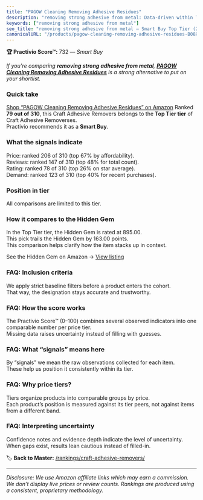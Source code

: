 ```yaml
---
title: "PAGOW Cleaning Removing Adhesive Residues"
description: "removing strong adhesive from metal: Data-driven within Top Tier ranking using the Practivio Score™. Positioned by quality, value, demand, findability, momentu…"
keywords: ["removing strong adhesive from metal"]
seo_title: "removing strong adhesive from metal — Smart Buy Top Tier (2025)"
canonicalURL: "/products/pagow-cleaning-removing-adhesive-residues-B08XB8PQWT/"
---
```


**🏆 Practivio Score™:** 732 — _Smart Buy_


*If you're comparing **removing strong adhesive from metal**, **[PAGOW Cleaning Removing Adhesive Residues](https://www.amazon.com/dp/B08XB8PQWT?tag=practivio-20)** is a strong alternative to put on your shortlist.*
### Quick take
[Shop “PAGOW Cleaning Removing Adhesive Residues” on Amazon](https://www.amazon.com/dp/B08XB8PQWT?tag=practivio-20)
Ranked **79 out of 310**, this Craft Adhesive Removers belongs to the **Top Tier tier** of Craft Adhesive Removerses.  
Practivio recommends it as a **Smart Buy**.

### What the signals indicate
Price: ranked 206 of 310 (top 67% by affordability).  
Reviews: ranked 147 of 310 (top 48% for total count).  
Rating: ranked 78 of 310 (top 26% on star average).  
Demand: ranked 123 of 310 (top 40% for recent purchases).

### Position in tier
All comparisons are limited to this tier.

### How it compares to the Hidden Gem
In the Top Tier tier, the Hidden Gem is rated at 895.00.  
This pick trails the Hidden Gem by 163.00 points.  
This comparison helps clarify how the item stacks up in context.  

See the Hidden Gem on Amazon → [View listing](https://www.amazon.com/dp/B00FJF0O2K?tag=practivio-20)

### FAQ: Inclusion criteria
We apply strict baseline filters before a product enters the cohort.  
That way, the designation stays accurate and trustworthy.

### FAQ: How the score works
The Practivio Score™ (0–100) combines several observed indicators into one comparable number per price tier.  
Missing data raises uncertainty instead of filling with guesses.

### FAQ: What “signals” means here
By “signals” we mean the raw observations collected for each item.  
These help us position it consistently within its tier.

### FAQ: Why price tiers?
Tiers organize products into comparable groups by price.  
Each product’s position is measured against its tier peers, not against items from a different band.

### FAQ: Interpreting uncertainty
Confidence notes and evidence depth indicate the level of uncertainty.  
When gaps exist, results lean cautious instead of filled-in.


🏷️ **Back to Master:** [/rankings/craft-adhesive-removers/](/rankings/craft-adhesive-removers/)

---
_Disclosure: We use Amazon affiliate links which may earn a commission. We don’t display live prices or review counts. Rankings are produced using a consistent, proprietary methodology._
